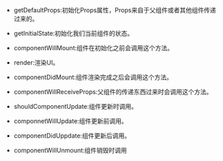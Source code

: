 * getDefaultProps:初始化Props属性，Props来自于父组件或者其他组件传递过来的。

* getInitialState:初始化我们当前组件的状态。

* componentWillMount:组件在初始化之前会调用这个方法。
* render:渲染UI。
* componentDidMount:组件渲染完成之后会调用这个方法。
* componentWillReceiveProps:父组件的传递东西过来时会调用这个方法。
* shouldComponentUpdate:组件更新时调用。
* componnetWillUpdate:组件更新前调用。
* componentDidUppdate:组件更新后调用。
* componentWillUnmount:组件销毁时调用
